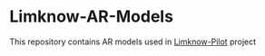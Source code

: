 # Limknow-AR-Models
This repository contains AR models used in [Limknow-Pilot](https://github.com/sangeetagupta2068/LimKnow-Pilot/) project
